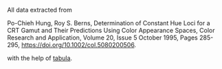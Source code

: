 All data extracted from

Po-Chieh Hung, Roy S. Berns,
Determination of Constant Hue Loci for a CRT Gamut and Their Predictions Using
Color Appearance Spaces,
Color Research and Application, Volume 20, Issue 5 October 1995, Pages 285-295,
<https://doi.org/10.1002/col.5080200506>.

with the help of [tabula](https://github.com/tabulapdf/tabula).
